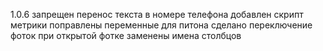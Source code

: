 1.0.6
	запрещен перенос текста в номере телефона
	добавлен скрипт метрики
	поправлены переменные для питона
	сделано переключение фоток при открытой фотке
	заменены имена столбцов
